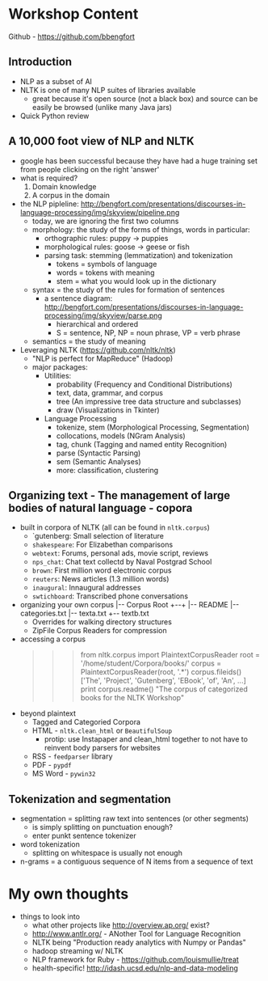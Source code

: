Workshop Content
================
Github - https://github.com/bbengfort

Introduction
------------
- NLP as a subset of AI
- NLTK is one of many NLP suites of libraries available
  - great because it's open source (not a black box) and source can be easily be browsed (unlike many Java jars)
- Quick Python review


A 10,000 foot view of NLP and NLTK
----------------------------------
- google has been successful because they have had a huge training set from people clicking on the right 'answer'
- what is required?
  1. Domain knowledge
  2. A corpus in the domain
- the NLP pipleline: http://bengfort.com/presentations/discourses-in-language-processing/img/skyview/pipeline.png
  - today, we are ignoring the first two columns
  - morphology: the study of the forms of things, words in particular:
    - orthographic rules: puppy -> puppies
    - morphological rules: goose -> geese or fish
    - parsing task: stemming (lemmatization) and tokenization
      - tokens = symbols of language
      - words = tokens with meaning
      - stem = what you would look up in the dictionary
  - syntax = the study of the rules for formation of sentences
    - a sentence diagram: http://bengfort.com/presentations/discourses-in-language-processing/img/skyview/parse.png
      - hierarchical and ordered
      - S = sentence, NP, NP = noun phrase, VP = verb phrase
  - semantics = the study of meaning
- Leveraging NLTK (https://github.com/nltk/nltk)
  - "NLP is perfect for MapReduce" (Hadoop)
  - major packages:
    - Utilities:
      - probability (Frequency and Conditional Distributions)
      - text, data, grammar, and corpus
      - tree (An impressive tree data structure and subclasses)
      - draw (Visualizations in Tkinter)
    - Language Processing
      - tokenize, stem (Morphological Processing, Segmentation)
      - collocations, models (NGram Analysis)
      - tag, chunk (Tagging and named entity Recognition)
      - parse (Syntactic Parsing)
      - sem (Semantic Analyses)
      - more: classification, clustering

Organizing text - The management of large bodies of natural language - copora
-----------------------------------------------------------------------------
- built in corpora of NLTK (all can be found in `nltk.corpus`)
  - `gutenberg: Small selection of literature
  - `shakespeare`: For Elizabethan comparisons
  - `webtext`: Forums, personal ads, movie script, reviews
  - `nps_chat`: Chat text collectd by Naval Postgrad School
  - `brown`: First million word electronic corpus
  - `reuters`: News articles (1.3 million words)
  - `inaugural`: Innaugural addresses
  - `swtichboard`: Transcribed phone conversations
- organizing your own corpus
    |-- Corpus Root
    +--+
       |-- README
       |-- categories.txt
       |-- texta.txt
       +-- textb.txt
  - Overrides for walking directory structures
  - ZipFile Corpus Readers for compression
- accessing a corpus
  >>> from nltk.corpus import PlaintextCorpusReader
  >>> root   = '/home/student/Corpora/books/'
  >>> corpus = PlaintextCorpusReader(root, '.*')
  >>> corpus.fileids()
  ['The', 'Project', 'Gutenberg', 'EBook', 'of', 'An', ...]
  >>> print corpus.readme()
  "The corpus of categorized books for the NLTK Workshop"
- beyond plaintext
  - Tagged and Categoried Corpora
  - HTML - `nltk.clean_html` or `BeautifulSoup`
    - protip: use Instapaper and clean_html together to not have to reinvent body parsers for websites
  - RSS - `feedparser` library
  - PDF - `pypdf`
  - MS Word - `pywin32`

Tokenization and segmentation
-----------------------------
- segmentation = splitting raw text into sentences (or other segments)
  - is simply splitting on punctuation enough?
  - enter punkt sentence tokenizer
- word tokenization
  - splitting on whitespace is usually not enough
- n-grams = a contiguous sequence of N items from a sequence of text




My own thoughts
===============
- things to look into
  - what other projects like http://overview.ap.org/ exist?
  - http://www.antlr.org/ - ANother Tool for Language Recognition
  - NLTK being "Production ready analytics with Numpy or Pandas"
  - hadoop streaming w/ NLTK
  - NLP framework for Ruby - https://github.com/louismullie/treat
  - health-specific! http://idash.ucsd.edu/nlp-and-data-modeling